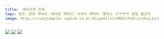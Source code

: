 ```yaml
---
title:  메이사쿠 만화
tags: 장르：연애 캐릭터：메이링 캐릭터：사쿠야 캐릭터：앨리스 フウザサ 동방_웹코믹
image: http://crazytempler.ipdisk.co.kr:81/publist/HDD1/Public/doujin/ghap/5621/001.jpg
---
```

<img src="http://crazytempler.ipdisk.co.kr:81/publist/HDD1/Public/doujin/ghap/5621/001.jpg">
<img src="http://crazytempler.ipdisk.co.kr:81/publist/HDD1/Public/doujin/ghap/5621/002.jpg">
<img src="http://crazytempler.ipdisk.co.kr:81/publist/HDD1/Public/doujin/ghap/5621/003.jpg">
